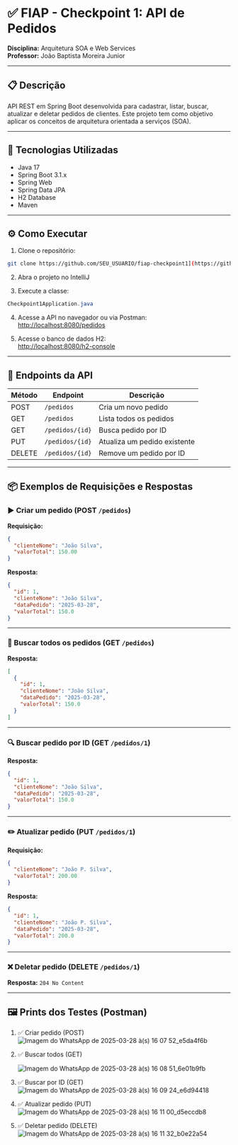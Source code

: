 # ✅ FIAP - Checkpoint 1: API de Pedidos

**Disciplina:** Arquitetura SOA e Web Services  
**Professor:** João Baptista Moreira Junior  

---

## 📋 Descrição

API REST em Spring Boot desenvolvida para cadastrar, listar, buscar, atualizar e deletar pedidos de clientes. Este projeto tem como objetivo aplicar os conceitos de arquitetura orientada a serviços (SOA).

---

## 🚀 Tecnologias Utilizadas

- Java 17  
- Spring Boot 3.1.x  
- Spring Web  
- Spring Data JPA  
- H2 Database  
- Maven

---

## ⚙️ Como Executar

1. Clone o repositório:
```bash
git clone https://github.com/SEU_USUARIO/fiap-checkpoint1](https://github.com/KauePastori/fiap-checkpoint1
```

2. Abra o projeto no IntelliJ

3. Execute a classe:
```java
Checkpoint1Application.java
```

4. Acesse a API no navegador ou via Postman:  
[http://localhost:8080/pedidos](http://localhost:8080/pedidos)

5. Acesse o banco de dados H2:  
[http://localhost:8080/h2-console](http://localhost:8080/h2-console)  

---

## 🧪 Endpoints da API

| Método | Endpoint              | Descrição                       |
|--------|------------------------|----------------------------------|
| POST   | `/pedidos`            | Cria um novo pedido              |
| GET    | `/pedidos`            | Lista todos os pedidos           |
| GET    | `/pedidos/{id}`       | Busca pedido por ID              |
| PUT    | `/pedidos/{id}`       | Atualiza um pedido existente     |
| DELETE | `/pedidos/{id}`       | Remove um pedido por ID          |

---

## 📦 Exemplos de Requisições e Respostas

### ▶️ Criar um pedido (POST `/pedidos`)

**Requisição:**
```json
{
  "clienteNome": "João Silva",
  "valorTotal": 150.00
}
```

**Resposta:**
```json
{
  "id": 1,
  "clienteNome": "João Silva",
  "dataPedido": "2025-03-28",
  "valorTotal": 150.0
}
```

---

### 🔎 Buscar todos os pedidos (GET `/pedidos`)

**Resposta:**
```json
[
  {
    "id": 1,
    "clienteNome": "João Silva",
    "dataPedido": "2025-03-28",
    "valorTotal": 150.0
  }
]
```

---

### 🔍 Buscar pedido por ID (GET `/pedidos/1`)

**Resposta:**
```json
{
  "id": 1,
  "clienteNome": "João Silva",
  "dataPedido": "2025-03-28",
  "valorTotal": 150.0
}
```

---

### ✏️ Atualizar pedido (PUT `/pedidos/1`)

**Requisição:**
```json
{
  "clienteNome": "João P. Silva",
  "valorTotal": 200.00
}
```

**Resposta:**
```json
{
  "id": 1,
  "clienteNome": "João P. Silva",
  "dataPedido": "2025-03-28",
  "valorTotal": 200.0
}
```

---

### ❌ Deletar pedido (DELETE `/pedidos/1`)

**Resposta:** `204 No Content`

---

## 🖼️ Prints dos Testes (Postman)

1. ✅ Criar pedido (POST)
   ![Imagem do WhatsApp de 2025-03-28 à(s) 16 07 52_e5da4f6b](https://github.com/user-attachments/assets/47785ad6-5b08-465d-8074-5de5f70bae0a)

3. ✅ Buscar todos (GET)
   
   ![Imagem do WhatsApp de 2025-03-28 à(s) 16 08 51_6e01b9fb](https://github.com/user-attachments/assets/3dcc45bb-5322-40aa-9d5e-5e9b638e4573)

5. ✅ Buscar por ID (GET)
   ![Imagem do WhatsApp de 2025-03-28 à(s) 16 09 24_e6d94418](https://github.com/user-attachments/assets/be296643-558c-4043-a32b-483d7415f35d)

7. ✅ Atualizar pedido (PUT)
   ![Imagem do WhatsApp de 2025-03-28 à(s) 16 11 00_d5eccdb8](https://github.com/user-attachments/assets/ce70d4ef-aa95-4b27-b52c-a2c7e80a600a)

9. ✅ Deletar pedido (DELETE)
![Imagem do WhatsApp de 2025-03-28 à(s) 16 11 32_b0e22a54](https://github.com/user-attachments/assets/589f1362-2c61-4ac2-8ec7-c64981bb116b)

